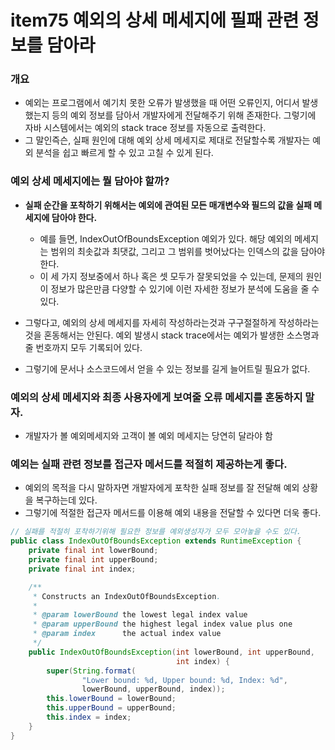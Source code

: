 # item75 예외의 상세 메세지에 필패 관련 정보를 담아라



### 개요

- 예외는 프로그램에서 예기치 못한 오류가 발생했을 때 어떤 오류인지, 어디서 발생했는지 등의 예외 정보를 담아서 개발자에게 전달해주기 위해 존재한다.  그렇기에 자바 시스템에서는 예외의 stack trace 정보를 자동으로 출력한다. 
- 그 말인즉슨, 실패 원인에 대해 예외 상세 메세지로 제대로 전달할수록 개발자는 예외 분석을 쉽고 빠르게 할 수 있고 고칠 수 있게 된다. 



### 예외 상세 메세지에는 뭘 담아야 할까? 

- **실패 순간을 포착하기 위해서는 예외에 관여된 모든 매개변수와 필드의 값을 실패 메세지에 담아야 한다.** 
  - 예를 들면, IndexOutOfBoundsException 예외가 있다. 해당 예외의 메세지는 범위의 최솟값과 최댓값, 그리고 그 범위를 벗어났다는 인덱스의 값을 담아야 한다. 
  - 이 세 가지 정보중에서 하나 혹은 셋 모두가 잘못되었을 수 있는데, 문제의 원인이 정보가 많은만큼 다양할 수 있기에 이런 자세한 정보가 분석에 도움을 줄 수 있다. 

- 그렇다고, 예외의 상세 메세지를 자세히 작성하라는것과 구구절절하게 작성하라는 것을 혼동해서는 안된다.  예외 발생시 stack trace에서는 예외가 발생한 소스명과 줄 번호까지 모두 기록되어 있다. 
- 그렇기에 문서나 소스코드에서 얻을 수 있는 정보를 길게 늘어트릴 필요가 없다. 





### 예외의 상세 메세지와 최종 사용자에게 보여줄 오류 메세지를 혼동하지 말자. 

- 개발자가 볼 예외메세지와 고객이 볼 예외 메세지는 당연히 달라야 함



### 예외는 실패 관련 정보를 접근자 메서드를 적절히 제공하는게 좋다.

- 예외의 목적을 다시 말하자면 개발자에게 포착한 실패 정보를 잘 전달해 예외 상황을 복구하는데 있다.
- 그렇기에 적절한 접근자 메서드를 이용해 예외 내용을 전달할 수 있다면 더욱 좋다. 

~~~java
// 실패를 적절히 포착하기위해 필요한 정보를 예외생성자가 모두 모아놓을 수도 있다.
public class IndexOutOfBoundsException extends RuntimeException {
    private final int lowerBound;
    private final int upperBound;
    private final int index;

    /**
     * Constructs an IndexOutOfBoundsException.
     *
     * @param lowerBound the lowest legal index value
     * @param upperBound the highest legal index value plus one
     * @param index      the actual index value
     */
    public IndexOutOfBoundsException(int lowerBound, int upperBound,
                                     int index) {
        super(String.format(
                "Lower bound: %d, Upper bound: %d, Index: %d",
                lowerBound, upperBound, index));
        this.lowerBound = lowerBound;
        this.upperBound = upperBound;
        this.index = index;
    }
}
~~~










